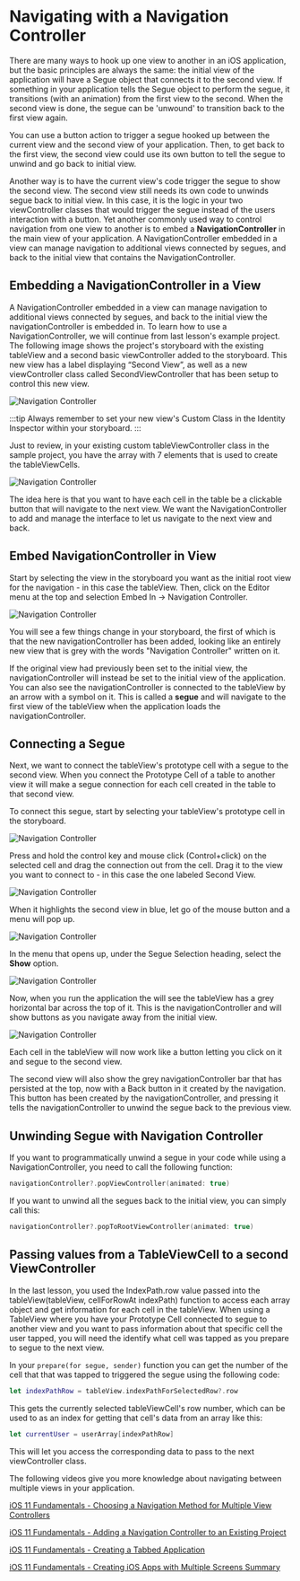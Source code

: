 # Navigating with a Navigation Controller

There are many ways to hook up one view to another in an iOS application, but the basic principles are always the same: the initial view of the application will have a Segue object that connects it to the second view.  If something in your application tells the Segue object to perform the segue, it transitions (with an animation) from the first view to the second.  When the second view is done, the segue can be 'unwound' to transition back to the first view again.

You can use a button action to trigger a segue hooked up between the current view and the second view of your application.  Then, to get back to the first view, the second view could use its own button to tell the segue to unwind and go back to initial view.

Another way is to have the current view's code trigger the segue to show the second view.  The second view still needs its own code to unwinds segue back to initial view.  In this case, it is the logic in your two viewController classes that would trigger the segue instead of the users interaction with a button.
Yet another commonly used way to control navigation from one view to another is to embed a **NavigationController** in the main view of your application.  A NavigationController embedded in a view can manage navigation to additional views connected by segues, and back to the initial view that contains the NavigationController.

## Embedding a NavigationController in a View

A NavigationController embedded in a view can manage navigation to additional views connected by segues, and back to the initial view the navigationController is embedded in.  To learn how to use a NavigationController, we will continue from last lesson's example project.  The following image shows the project's storyboard with the existing tableView and a second basic viewController added to the storyboard.  This new view has a label displaying “Second View”, as well as a new viewController class called SecondViewController that has been setup to control this new view.

![Navigation Controller](/F2020/assets/img/NavController_1.png)

:::tip
Always remember to set your new view's Custom Class in the Identity Inspector within your storyboard.
:::

Just to review, in your existing custom tableViewController class in the sample project, you have the array with 7 elements that is used to create the tableViewCells.

![Navigation Controller](/F2020/assets/img/NavController_2.png)

The idea here is that you want to have each cell in the table be a clickable button that will navigate to the next view.  We want the NavigationController to add and manage the interface to let us navigate to the next view and back.

## Embed NavigationController in View

Start by selecting the view in the storyboard you want as the initial root view for the navigation - in this case the tableView.  Then, click on the Editor menu at the top and selection Embed In -> Navigation Controller.

![Navigation Controller](/F2020/assets/img/NavController_3.png)

You will see a few things change in your storyboard, the first of which is that the new navigationController has been added, looking like an entirely new view that is grey with the words "Navigation Controller" written on it.

If the original view had previously been set to the initial view, the navigationController will instead be set to the initial view of the application.  You can also see the navigationController is connected to the tableView by an arrow with a symbol on it.  This is called a **segue** and will navigate to the first view of the tableView when the application loads the navigationController.

## Connecting a Segue

Next, we want to connect the tableView's prototype cell with a segue to the second view.  When you connect the Prototype Cell of a table to another view it will make a segue connection for each cell created in the table to that second view.

To connect this segue, start by selecting your tableView's prototype cell in the storyboard.

![Navigation Controller](/F2020/assets/img/NavController_4.png)

Press and hold the control key and mouse click (Control+click) on the selected cell and drag the connection out from the cell.  Drag it to the view you want to connect to - in this case the one labeled Second View.

![Navigation Controller](/F2020/assets/img/NavController_5.png)

When it highlights the second view in blue, let go of the mouse button and a menu will pop up.

![Navigation Controller](/F2020/assets/img/NavController_6.png)

In the menu that opens up, under the Segue Selection heading, select the **Show** option.

![Navigation Controller](/F2020/assets/img/NavController_7.png)

Now, when you run the application the will see the tableView has a grey horizontal bar across the top of it.  This is the navigationController and will show buttons as you navigate away from the initial view.

![Navigation Controller](/F2020/assets/img/NavController_8.png)

Each cell in the tableView will now work like a button letting you click on it and segue to the second view.

The second view will also show the grey navigationController bar that has persisted at the top, now with a Back button in it created by the navigation. This button has been created by the navigationController, and pressing it tells the navigationController to unwind the segue back to the previous view.

## Unwinding Segue with Navigation Controller

If you want to programmatically unwind a segue in your code while using a NavigationController, you need to call the following function:

```swift
navigationController?.popViewController(animated: true)
```

If you want to unwind all the segues back to the initial view, you can simply call this:

```swift
navigationController?.popToRootViewController(animated: true)
```

## Passing values from a TableViewCell to a second ViewController

In the last lesson, you used the IndexPath.row value passed into the tableView(tableView, cellForRowAt indexPath) function to access each array object and get information for each cell in the tableView.  When using a TableView where you have your Prototype Cell connected to segue to another view and you want to pass information about that specific cell the user tapped, you will need the identify what cell was tapped as you prepare to segue to the next view.

In your `prepare(for segue, sender)` function you can get the number of the cell that that was tapped to triggered the segue using the following code:

```swift
let indexPathRow = tableView.indexPathForSelectedRow?.row
```

This gets the currently selected tableViewCell's row number, which can be used to as an index for getting that cell's data from an array like this:

```swift
let currentUser = userArray[indexPathRow]
```

This will let you access the corresponding data to pass to the next viewController class.

The following videos give you more knowledge about navigating between multiple views in your application.

[iOS 11 Fundamentals - Choosing a Navigation Method for Multiple View Controllers <Badge text="Pluralsight"/>](https://app.pluralsight.com/course-player?clipId=85f6fc73-cdcd-4d51-aac9-fe75a47dfc8e)

[iOS 11 Fundamentals - Adding a Navigation Controller to an Existing Project <Badge text="Pluralsight"/>](https://app.pluralsight.com/course-player?clipId=05997bc1-2616-4f1e-b763-822531782c32)

[iOS 11 Fundamentals - Creating a Tabbed Application <Badge text="Pluralsight"/>](https://app.pluralsight.com/course-player?clipId=63f9a169-beac-4224-8915-439359659d84)

[iOS 11 Fundamentals - Creating iOS Apps with Multiple Screens Summary <Badge text="Pluralsight"/>](https://app.pluralsight.com/course-player?clipId=18de4f3f-2c73-49cd-859a-de794d8e636a)
